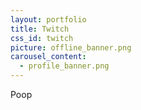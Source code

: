 ```yaml
---
layout: portfolio
title: Twitch
css_id: twitch
picture: offline_banner.png
carousel_content:
  - profile_banner.png
---
```

Poop
